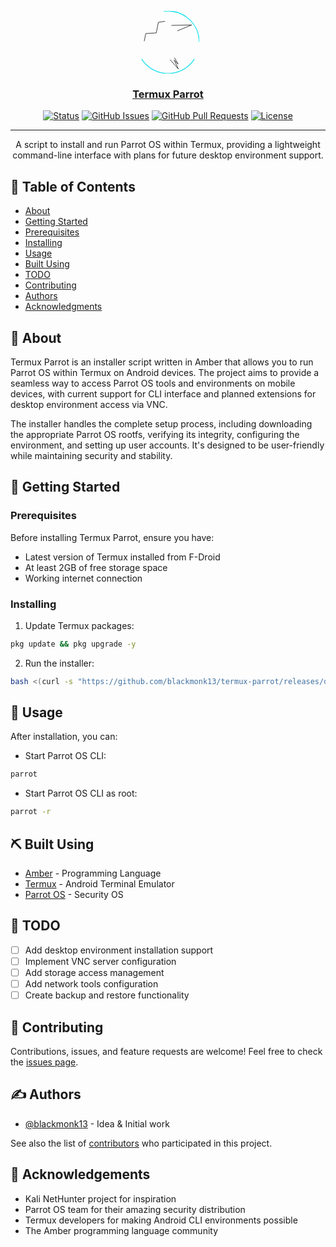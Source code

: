 <p align="center">
  <a href="" rel="noopener">
  <svg id="Layer_1" x="0" y="0" viewBox="0 0 100 100" xml:space="preserve" width="100" height="100" class="jss119"><style type="text/css" id="style1">@-webkit-keyframes animate-fade{0%{fill-opacity:0;stroke-width:1pt}40%{fill-opacity:0}to{stroke-dashoffset:0;fill-opacity:1;stroke-width:0}}@-webkit-keyframes circle{0%{stroke-dashoffset:2000;fill-opacity:0;stroke-width:1pt}20%,40%,80%{fill-opacity:0}60%{fill-opacity:.5}to{stroke-dashoffset:0;fill-opacity:1;stroke-width:0}}@-webkit-keyframes bird{0%{stroke-dashoffset:2000;fill-opacity:0;stroke-width:1pt}20%,40%,80%{fill-opacity:0}60%{fill-opacity:.5}to{stroke-dashoffset:0;fill-opacity:1;stroke-width:0}}</style><linearGradient id="shadow" gradientUnits="userSpaceOnUse" x1="61.327" y1="97.572" x2="167.614" y2="91.574"><stop offset="0" id="stop1" stop-color="#000" stop-opacity="0.9"></stop><stop offset="0.086" id="stop2" stop-color="#000909" stop-opacity="0.823"></stop><stop offset="0.228" id="stop3" stop-color="#002023" stop-opacity="0.695"></stop><stop offset="0.409" id="stop4" stop-color="#00464c" stop-opacity="0.532"></stop><stop offset="0.622" id="stop5" stop-color="#007a85" stop-opacity="0.34"></stop><stop offset="0.859" id="stop6" stop-color="#00bccd" stop-opacity="0.127"></stop><stop offset="1" id="stop7" stop-color="#00e7fc" stop-opacity="0"></stop></linearGradient><g id="g7"><circle cx="50" cy="50" r="50" style="-webkit-animation:circle 5s alternate;animation:circle 5s alternate" stroke-width="0.571" stroke-dasharray="100" fill="#15e0ed" stroke="#15e0ed" stroke-miterlimit="10"></circle><path id="polygon7" transform="scale(.57143)" style="animation-duration:5s;animation-name:animate-fade;animation-delay:5s;animation-fill-mode:backwards" fill="url(#shadow)" d="M162 41.6l2.4 4.2 1.8 3.5 2 4.4 1.7 4.4 1.6 4.7 1.4 5.8 1.1 5.3.5 4.5.5 5.3v6.2l-.3 4.4-.6 5.7-.7 4.4-1.5 6.2-1.9 6.1-1.5 4.1-1.8 3.9-1.8 3.6-2.2 3.9-2.4 3.9-3.5 4.9-2.4 2.9-4 4.4-4.2 4.1-5.1 4.3-5.3 3.7-3 2-4.5 2.5-6.6 3.3-5.1-5.8-36-40.3-26-60.8 6-29.6L141.9 19l4.9 4.2 2.6 2.4 4 4.4 2.9 3.5 3 4z"></path><g id="g289" transform="scale(.57143)"><path d="M80.6 122.1l36 40.3-12-25.2 11.2 11.7L79.3 83 95 63.4l58.7-24.3L95 40.4l38.2-20.1-72.6 11.4-6 29.6-29.3 1.9-5.1 25.1 14.7-12" style="-webkit-animation:bird 7s alternate;animation:bird 7s alternate" stroke-dasharray="100" stroke="#000" stroke-miterlimit="10" id="g287"></path></g></g></svg>
</p>

<h3 align="center">Termux Parrot</h3>

<div align="center">

[![Status](https://img.shields.io/badge/status-active-success.svg)]()
[![GitHub Issues](https://img.shields.io/github/issues/blackmonk13/termux-parrot.svg)](https://github.com/blackmonk13/termux-parrot/issues)
[![GitHub Pull Requests](https://img.shields.io/github/issues-pr/blackmonk13/termux-parrot.svg)](https://github.com/blackmonk13/termux-parrot/pulls)
[![License](https://img.shields.io/badge/license-MIT-blue.svg)](/LICENSE)

</div>

---

<p align="center">
    A script to install and run Parrot OS within Termux, providing a lightweight command-line interface with plans for future desktop environment support.
</p>

## 📝 Table of Contents

- [About](#about)
- [Getting Started](#getting_started)
- [Prerequisites](#prerequisites)
- [Installing](#installing)
- [Usage](#usage)
- [Built Using](#built_using)
- [TODO](#todo)
- [Contributing](#contributing)
- [Authors](#authors)
- [Acknowledgments](#acknowledgement)

## 🧐 About <a name="about"></a>
Termux Parrot is an installer script written in Amber that allows you to run Parrot OS within Termux on Android devices. The project aims to provide a seamless way to access Parrot OS tools and environments on mobile devices, with current support for CLI interface and planned extensions for desktop environment access via VNC.

The installer handles the complete setup process, including downloading the appropriate Parrot OS rootfs, verifying its integrity, configuring the environment, and setting up user accounts. It's designed to be user-friendly while maintaining security and stability.

## 🏁 Getting Started <a name = "getting_started"></a>

### Prerequisites

Before installing Termux Parrot, ensure you have:

- Latest version of Termux installed from F-Droid
- At least 2GB of free storage space
- Working internet connection

### Installing

1. Update Termux packages:
```bash
pkg update && pkg upgrade -y
```

2. Run the installer:
```bash
bash <(curl -s "https://github.com/blackmonk13/termux-parrot/releases/download/latest/installer.sh")
```

## 🎈 Usage <a name="usage"></a>

After installation, you can:

- Start Parrot OS CLI:
```bash
parrot
```

- Start Parrot OS CLI as root:
```bash
parrot -r
```

## ⛏️ Built Using <a name="built_using"></a>
- [Amber](https://amber-lang.com/) - Programming Language
- [Termux](https://termux.dev/) - Android Terminal Emulator
- [Parrot OS](https://www.parrotsec.org/) - Security OS

## 📌 TODO <a name="todo"></a>
- [ ] Add desktop environment installation support
- [ ] Implement VNC server configuration
- [ ] Add storage access management
- [ ] Add network tools configuration
- [ ] Create backup and restore functionality

## 🤝 Contributing <a name="contributing"></a>
Contributions, issues, and feature requests are welcome! Feel free to check the [issues page](https://github.com/blackmonk13/termux-parrot/issues).

## ✍️ Authors <a name = "authors"></a>

- [@blackmonk13](https://github.com/blackmonk13) - Idea & Initial work

See also the list of [contributors](https://github.com/blackmonk13/termux-parrot/contributors) who participated in this project.

## 🎉 Acknowledgements <a name = "acknowledgement"></a>

- Kali NetHunter project for inspiration
- Parrot OS team for their amazing security distribution
- Termux developers for making Android CLI environments possible
- The Amber programming language community
